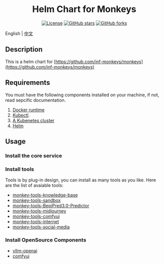 <div align="center">

# Helm Chart for Monkeys

[![License](https://img.shields.io/github/license/inf-monkeys/helm-charts)](http://www.apache.org/licenses/LICENSE-2.0)
[![GitHub stars](https://img.shields.io/github/stars/inf-monkeys/helm-chart?style=social&label=Star&maxAge=2592000)](https://GitHub.com/inf-monkeys/helm-charts/stargazers/)
[![GitHub forks](https://img.shields.io/github/forks/inf-monkeys/helm-charts?style=social&label=Fork&maxAge=2592000)](https://github.com/inf-monkeys/helm-charts)

</div>

English | [中文](./README_zh.md)

## Description

This is a helm chart for [https://github.com/inf-monkeys/monkeys](https://github.com/inf-monkeys/monkeys)

## Requirements

You must have the following components installed on your machine, if not, read sepcific documentation.

1. [Docker runtime](https://docs.docker.com/engine/install/ubuntu/)
2. [Kubectl](https://kubernetes.io/docs/tasks/tools/install-kubectl-linux/).
3. [A Kubenetes cluster](https://minikube.sigs.k8s.io/docs/start/)
4. [Helm](https://helm.sh/docs/intro/install/)

## Usage

### Install the core service


### Install tools

Tools is by plug-in design, you can install as many tools as you like. Here are the list of avaiable tools:

- [monkey-tools-knowledge-base](./charts/monkey-tools-knowledge-base/README.md)
- [monkey-tools-sandbox](./charts/monkey-tools-sandbox/README.md)
- [monkey-tools-BepiPred3.0-Predictor](./charts/monkey-tools-BepiPred3.0-Predictor/README.md)
- [monkey-tools-midjourney](./charts/monkey-tools-midjourney/README.md)
- [monkey-tools-comfyui](./charts/monkey-tools-comfyui/README.md)
- [monkey-tools-internet](./charts/monkey-tools-internet/README.md)
- [monkey-tools-social-media](./charts/monkey-tools-social-media/README.md)


### Install OpenSource Components

- [vllm-openai](./charts/vllm/README.md)
- [comfyui](./charts/comfyui/README.md)
